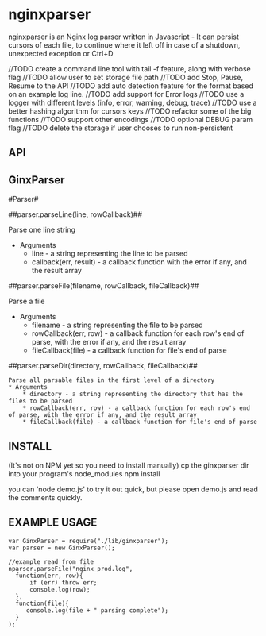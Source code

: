 nginxparser
===================

nginxparser is an Nginx log parser written in Javascript - It can persist cursors of each file, to continue where it left off in case of a
shutdown, unexpected exception or Ctrl+D

//TODO create a command line tool with tail -f feature, along with verbose flag
//TODO allow user to set storage file path
//TODO add Stop, Pause, Resume to the API 
//TODO add auto detection feature for the format based on an example log line.
//TODO add support for Error logs
//TODO use a logger with different levels (info, error, warning, debug, trace)
//TODO use a better hashing algorithm for cursors keys
//TODO refactor some of the big functions
//TODO support other encodings
//TODO optional DEBUG param flag
//TODO delete the storage if user chooses to run non-persistent

API
---
 
GinxParser
---------
	
#Parser#

##parser.parseLine(line, rowCallback)##

Parse one line string
* Arguments
	* line - a string representing the line to be parsed
	* callback(err, result) - a callback function with the error if any, and the result array


##parser.parseFile(filename, rowCallback, fileCallback)##

Parse a file
* Arguments
	* filename - a string representing the file to be parsed
	* rowCallback(err, row) - a callback function for each row's end of parse, with the error if any, and the result array
	* fileCallback(file) - a callback function for file's end of parse

##parser.parseDir(directory, rowCallback, fileCallback)##

	Parse all parsable files in the first level of a directory
	* Arguments
		* directory - a string representing the directory that has the files to be parsed
		* rowCallback(err, row) - a callback function for each row's end of parse, with the error if any, and the result array
		* fileCallback(file) - a callback function for file's end of parse

INSTALL
-------
  (It's not on NPM yet so you need to install manually)
  cp the ginxparser dir into your program's node_modules
  npm install

  you can 'node demo.js' to try it out quick, but please open demo.js and read the comments quickly.

EXAMPLE USAGE
-------------

	var GinxParser = require("./lib/ginxparser");
	var parser = new GinxParser();
	
	//example read from file
	nparser.parseFile("nginx_prod.log", 	
	  function(err, row){
		  if (err) throw err;
		  console.log(row);
	  },	  
	  function(file){
		 console.log(file + " parsing complete");
	  }
	);
